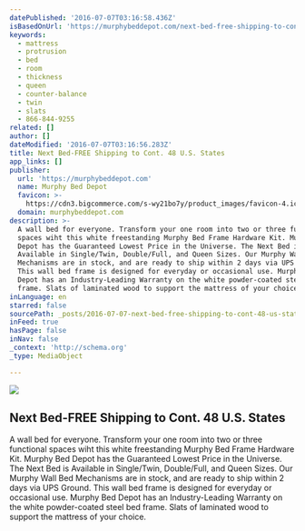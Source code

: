 ```yaml
---
datePublished: '2016-07-07T03:16:58.436Z'
isBasedOnUrl: 'https://murphybeddepot.com/next-bed-free-shipping-to-cont-48-u-s-states/'
keywords:
  - mattress
  - protrusion
  - bed
  - room
  - thickness
  - queen
  - counter-balance
  - twin
  - slats
  - 866-844-9255
related: []
author: []
dateModified: '2016-07-07T03:16:56.283Z'
title: Next Bed-FREE Shipping to Cont. 48 U.S. States
app_links: []
publisher:
  url: 'https://murphybeddepot.com'
  name: Murphy Bed Depot
  favicon: >-
    https://cdn3.bigcommerce.com/s-wy21bo7y/product_images/favicon-4.ico?t=1458584076
  domain: murphybeddepot.com
description: >-
  A wall bed for everyone. Transform your one room into two or three functional
  spaces wiht this white freestanding Murphy Bed Frame Hardware Kit. Murphy Bed
  Depot has the Guaranteed Lowest Price in the Universe. The Next Bed is
  Available in Single/Twin, Double/Full, and Queen Sizes. Our Murphy Wall Bed
  Mechanisms are in stock, and are ready to ship within 2 days via UPS Ground.
  This wall bed frame is designed for everyday or occasional use. Murphy Bed
  Depot has an Industry-Leading Warranty on the white powder-coated steel bed
  frame. Slats of laminated wood to support the mattress of your choice.
inLanguage: en
starred: false
sourcePath: _posts/2016-07-07-next-bed-free-shipping-to-cont-48-us-states.md
inFeed: true
hasPage: false
inNav: false
_context: 'http://schema.org'
_type: MediaObject

---
```

<article style=""><img src="https://imgflo.herokuapp.com/graph/vahj1ThiexotieMo/78bf83b4d8f194a7f67d5515056b87d2/croprotate.jpg?cropheight=602&amp;cropwidth=590&amp;degrees=0&amp;input=https%3A%2F%2Fcdn3.bigcommerce.com%2Fs-wy21bo7y%2Fproducts%2F89%2Fimages%2F297%2Fnext_bed__60381.1438803208.1280.1280.jpg%3Fc%3D2&amp;x=0&amp;y=40" /><h1>Next Bed-FREE Shipping to Cont. 48 U.S. States</h1><p>A wall bed for everyone. Transform your one room into two or three functional spaces wiht this white freestanding Murphy Bed Frame Hardware Kit. Murphy Bed Depot has the Guaranteed Lowest Price in the Universe. The Next Bed is Available in Single/Twin, Double/Full, and Queen Sizes. Our Murphy Wall Bed Mechanisms are in stock, and are ready to ship within 2 days via UPS Ground. This wall bed frame is designed for everyday or occasional use. Murphy Bed Depot has an Industry-Leading Warranty on the white powder-coated steel bed frame. Slats of laminated wood to support the mattress of your choice.</p></article>